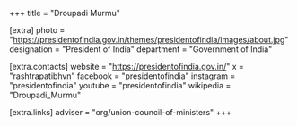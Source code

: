 +++
title = "Droupadi Murmu"

[extra]
photo = "https://presidentofindia.gov.in/themes/presidentofindia/images/about.jpg"
designation = "President of India"
department = "Government of India"

[extra.contacts]
website = "https://presidentofindia.gov.in/"
x = "rashtrapatibhvn"
facebook = "presidentofindia"
instagram = "presidentofindia"
youtube = "presidentofindia"
wikipedia = "Droupadi_Murmu"

[extra.links]
adviser = "org/union-council-of-ministers"
+++
